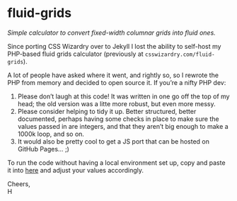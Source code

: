# fluid-grids

_Simple calculator to convert fixed-width columnar grids into fluid ones._

Since porting CSS Wizardry over to Jekyll I lost the ability to self-host my
PHP-based fluid grids calculator (previously at `csswizardry.com/fluid-grids`).

A lot of people have asked where it went, and rightly so, so I rewrote the PHP
from memory and decided to open source it. If you’re a nifty PHP dev:

1. Please don’t laugh at this code! It was written in one  go off the top of my
   head; the old version was a litte more robust, but even more messy.
2. Please consider helping to tidy it up. Better structured, better documented,
   perhaps having some checks in place to make sure the values passed in are
   integers, and that they aren’t big enough to make a 1000k loop, and so on.
3. It would also be pretty cool to get a JS port that can be hosted on GitHub
   Pages… ;)

To run the code without having a local environment set up, copy and paste it
into [here](http://codepad.viper-7.com/) and adjust your values accordingly.

Cheers,  
H
